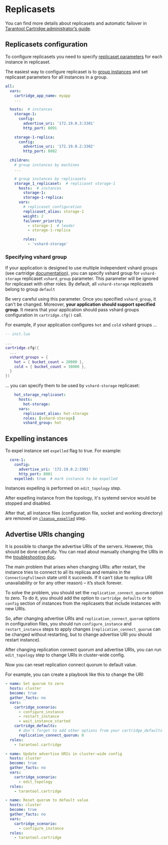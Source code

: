 # Replicasets

You can find more details about replicasets and automatic failover in [Tarantool Cartridge administrator’s guide](https://www.tarantool.io/en/doc/latest/book/cartridge/cartridge_admin/#enabling-automatic-failover).

## Replicasets configuration

To configure replicasets you need to specify
[replicaset parameters](/doc/variables.md#replicasets-configuration)
for each instance in replicaset.

The easiest way to configure replicaset is to [group instances](https://docs.ansible.com/ansible/latest/user_guide/intro_inventory.html) and set replicaset parameters for all instances in a group.

```yaml
all:
  vars:
    cartridge_app_name: myapp
    ...

  hosts:  # instances
    storage-1:
      config:
        advertise_uri: '172.19.0.3:3301'
        http_port: 8091

    storage-1-replica:
      config:
        advertise_uri: '172.19.0.2:3302'
        http_port: 8082

  children:
    # group instances by machines
    ...

    # group instances by replicasets
    storage_1_replicaset:  # replicaset storage-1
      hosts:  # instances
        storage-1:
        storage-1-replica:
      vars:
        # replicaset configuration
        replicaset_alias: storage-1
        weight: 2
        failover_priority:
          - storage-1  # leader
          - storage-1-replica

        roles:
          - 'vshard-storage'
```

### Specifying vshard group

If your application is designed to use multiple independent vshard groups (see cartridge
[documentation](https://www.tarantool.io/en/doc/latest/book/cartridge/cartridge_dev/#using-multiple-vshard-storage-groups)), you can specify vshard group for `vshard-storage` replicaset `vshard_group`
parameter.
This parameter will be ignored for replicaset with other roles.
By default, all `vshard-storage` replicasets belong to group `default`

Be very careful using this parameter.
Once you specified `vshard_group`, it can't be changed.
Moreover, **your application should support specified group**.
It means that your  application should pass vshard groups configuration in
`cartridge.cfg()` call.

For example, if your application configures `hot` and `cold` vshard groups ...

```lua
-- init.lua

...
cartridge.cfg({
  ...
  vshard_groups = {
    hot = { bucket_count = 20000 },
    cold = { bucket_count = 30000 },
  }
})
```

... you can specify them to be used by `vshard-storage` replicaset:

```yaml
    hot_storage_replicaset:
      hosts:
        hot-storage:
      vars:
        replicaset_alias: hot-storage
        roles: [vshard-storage]
        vshard_group: hot
```

## Expelling instances

To expel instance set `expelled` flag to true.
For example:

```yaml
  core-1:
    config:
      advertise_uri: '172.19.0.2:3301'
      http_port: 8081
    expelled: true  # mark instance to be expelled
```

Instances expelling is performed on `edit_topology` step.

After expelling instance from the topology, it's systemd service would be stopped
and disabled.

After that, all instance files
(configuration file, socket and working directory)
are removed on [`cleanup_expelled`](/doc/scenario.md#cleanup_expelled) step.

## Advertise URIs changing

It is possible to change the advertise URIs of the servers. However, this should be done carefully.
You can read about manually changing the URIs in the [troubleshooting doc](
https://tarantool.io/en/doc/latest/book/cartridge/troubleshooting/#i-want-to-run-an-instance-with-a-new-advertise-uri).

The main problem that arises when changing URIs: after restart, the instance tries
to connect to all its replicas and remains in the `ConnectingFullmesh` state until it succeeds.
If it can’t (due to replica URI unavailability or for any other reason) – it’s stuck forever.

To solve the problem, you should set the `replication_connect_quorum` option to zero.
To do it, you should add the option to `cartridge_defaults` or to `config` section of instances
from the replicasets that include instances with new URIs.

So, after changing advertise URIs and `replication_connect_quorum` options in configuration files,
you should run `configure_instance` and `restart_instance` steps to apply changes
(`replication_connect_quorum` can be changed without restarting,
but to change advertise URI you should restart instance).

After changing replication connect quorum and advertise URIs,
you can run `edit_topology` step to change URIs in cluster-wide config.

Now you can reset replication connect quorum to default value.

For example, you can create a playbook like this to change the URI:

```yaml
- name: Set quorum to zero
  hosts: cluster
  become: true
  gather_facts: no
  vars:
    cartridge_scenario:
      - configure_instance
      - restart_instance
      - wait_instance_started
    cartridge_defaults:
      # don't forget to add other options from your cartridge_defaults variable
      replication_connect_quorum: 0
  roles:
    - tarantool.cartridge

- name: Update advertise URIs in cluster-wide config
  hosts: cluster
  become: true
  gather_facts: no
  vars:
    cartridge_scenario:
      - edit_topology
  roles:
    - tarantool.cartridge

- name: Reset quorum to default value
  hosts: cluster
  become: true
  gather_facts: no
  vars:
    cartridge_scenario:
      - configure_instance
  roles:
    - tarantool.cartridge
```

